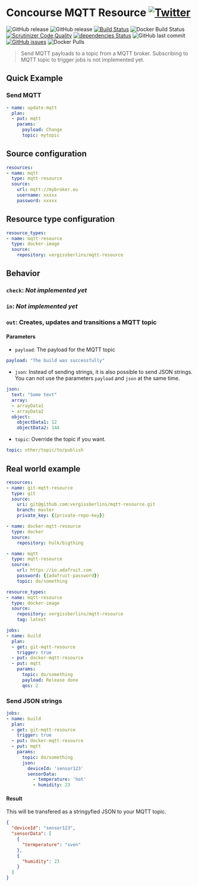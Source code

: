 # Concourse MQTT Resource  [![Twitter](https://img.shields.io/twitter/url/https/github.com/vergissberlin/mqtt-resource.svg?style=social)](https://twitter.com/intent/tweet?text=Wow:&url=https%3A%2F%2Fgithub.com%2Fvergissberlin%2Fmqtt-resource)

![GitHub release](https://img.shields.io/github/release/vergissberlin/mqtt-resource.svg)
![GitHub release](https://img.shields.io/github/release-pre/vergissberlin/mqtt-resource.svg)
[![Build Status](https://travis-ci.org/vergissberlin/mqtt-resource.svg?branch=master)](https://travis-ci.org/vergissberlin/mqtt-resource)
![Docker Build Status](https://img.shields.io/docker/build/vergissberlin/mqtt-resource.svg)
[![Scrutinizer Code Quality](https://scrutinizer-ci.com/g/vergissberlin/mqtt-resource/badges/quality-score.png?b=master)](https://scrutinizer-ci.com/g/vergissberlin/mqtt-resource/?branch=master)
[![dependencies Status](https://david-dm.org/vergissberlins/mqtt-resource/status.svg)](https://david-dm.org/vergissberlins/mqtt-resource)
![GitHub last commit](https://img.shields.io/github/last-commit/vergissberlin/mqtt-resource.svg)
[![GitHub issues](https://img.shields.io/github/issues/vergissberlin/mqtt-resource.svg)](https://github.com/vergissberlin/mqtt-resource/issues)
![Docker Pulls](https://img.shields.io/docker/pulls/vergissberlin/mqtt-resource.svg)

> Send MQTT payloads to a topic from a MQTT broker.
> Subscribing to MQTT topic to trigger jobs is not implemented yet.

## Quick Example

### Send MQTT

```yaml
- name: update-mqtt
  plan:
  - put: mqtt
    params:
      payload: Change
      topic: mytopic
```

## Source configuration

```yaml
resources:
- name: mqtt
  type: mqtt-resource
  source:
    url: mqtt://mybroker.eu
    username: xxxxx
    password: xxxxx
```

## Resource type configuration

```yaml
resource_types:
- name: mqtt-resource
  type: docker-image
  source:
    repository: vergissberlins/mqtt-resource
```

## Behavior

### `check`: _Not implemented yet_

### `in`: _Not implemented yet_

### `out`: Creates, updates and transitions a MQTT topic

#### Parameters

* `payload`: The payload for the MQTT topic

```yaml
payload: "The build was successfully"
``` 
* `json`: Instead of sending strings, it is also possible to send JSON strings. You can not use the parameters `payload` and `json` at the same time. 

```yaml
json: 
  text: "Some text"
  array:
  - arrayData1
  - arrayData2
  object:
    objectData1: 12
    objectData2: 144
```

* `topic`: Override the topic if you want.

```yaml
topic: other/topic/to/publish
```

## Real world example

```yaml
resources:
- name: git-mqtt-resource
  type: git
  source:
    uri: git@github.com:vergissberlins/mqtt-resource.git
    branch: master
    private_key: {{private-repo-key}}

- name: docker-mqtt-resource
  type: docker
  source:
    repository: hulk/bigthing

- name: mqtt
  type: mqtt-resource
  source:
    url: https://io.adafruit.com
    password: {{adafruit-password}}
    topic: do/something

resource_types:
- name: mqtt-resource
  type: docker-image
  source:
    repository: vergissberlins/mqtt-resource
    tag: latest

jobs:
- name: build
  plan:
  - get: git-mqtt-resource
    trigger: true
  - put: docker-mqtt-resource
  - put: mqtt
    params:
      topic: do/something
      payload: Release done
      qos: 2
```

### Send JSON strings

```yml
jobs:
- name: build
  plan:
  - get: git-mqtt-resource
    trigger: true
  - put: docker-mqtt-resource
  - put: mqtt
    params:
      topic: do/something
      json:
        deviceId: 'sensor123'
        sensorData:
          - temperature: 'hot'
          - humidity: 23
```

#### Result

This will be transfered as a stringyfied JSON to your MQTT topic. 
```json
{
  "deviceId": "sensor123",
  "sensorData": [
    {
      "termperature": "sven"
    }, 
    {
      "humidity": 23
    }
  ]
}
```
